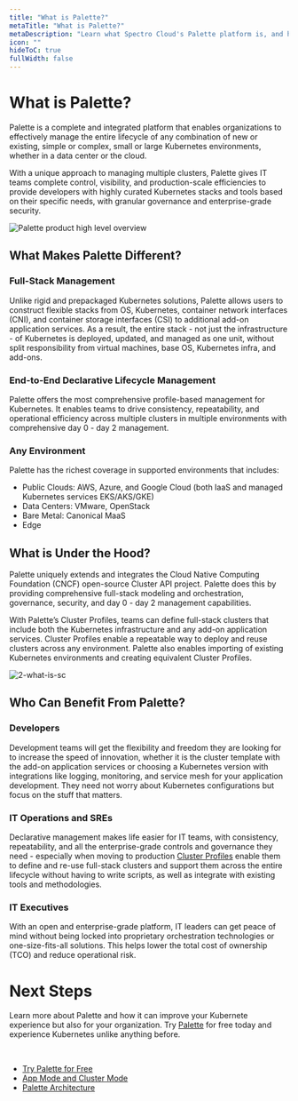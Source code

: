 ```yaml
---
title: "What is Palette?"
metaTitle: "What is Palette?"
metaDescription: "Learn what Spectro Cloud's Palette platform is, and how it reduce the complexities your encounter today with Kubernetes."
icon: ""
hideToC: true
fullWidth: false
---
```

 
# What is Palette?

Palette is a complete and integrated platform that enables organizations to effectively manage the entire lifecycle of any combination of new or existing, simple or complex, small or large Kubernetes environments, whether in a data center or the cloud.
 
With a unique approach to managing multiple clusters, Palette gives IT teams complete control, visibility, and production-scale efficiencies to provide developers with highly curated Kubernetes stacks and tools based on their specific needs, with granular governance and enterprise-grade security.
 
 
![Palette product high level overview](/docs_introduction_product-overview.png)
 
## What Makes Palette Different?
 
### Full-Stack Management

Unlike rigid and prepackaged Kubernetes solutions, Palette allows users to construct flexible stacks from OS, Kubernetes, container network interfaces (CNI), and container storage interfaces (CSI) to additional add-on application services. As a result, the entire stack - not just the infrastructure - of Kubernetes is deployed, updated, and managed as one unit, without split responsibility from virtual machines, base OS, Kubernetes infra, and add-ons.
 
### End-to-End Declarative Lifecycle Management

Palette offers the most comprehensive profile-based management for Kubernetes. It enables teams to drive consistency, repeatability, and operational efficiency across multiple clusters in multiple environments with comprehensive day 0 - day 2 management.
 
### Any Environment

Palette has the richest coverage in supported environments that includes:
- Public Clouds: AWS, Azure, and Google Cloud (both IaaS and managed Kubernetes services EKS/AKS/GKE)
- Data Centers: VMware, OpenStack
- Bare Metal: Canonical MaaS
- Edge
 
 
 
## What is Under the Hood?

Palette uniquely extends and integrates the Cloud Native Computing Foundation (CNCF) open-source Cluster API project. Palette does this by providing comprehensive full-stack modeling and orchestration, governance, security, and day 0 - day 2 management capabilities.
 
With Palette’s Cluster Profiles, teams can define full-stack clusters that include both the Kubernetes infrastructure and any add-on application services. Cluster Profiles enable a repeatable way to deploy and reuse clusters across any environment. Palette also enables importing of existing Kubernetes environments and creating equivalent Cluster Profiles.
 
 
![2-what-is-sc](/docs_introduction_palette-components.png)
 
## Who Can Benefit From Palette?
 
### Developers

Development teams will get the flexibility and freedom they are looking for to increase the speed of innovation, whether it is the cluster template with the add-on application services or choosing a Kubernetes version with integrations like logging, monitoring, and service mesh for your application development. They need not worry about Kubernetes configurations but focus on the stuff that matters.
 
### IT Operations and SREs
 
Declarative management makes life easier for IT teams, with consistency, repeatability, and all the enterprise-grade controls and governance they need - especially when moving to production [Cluster Profiles](/glossary-all#clusterprofile) enable them to define and re-use full-stack clusters and support them across the entire lifecycle without having to write scripts, as well as integrate with existing tools and methodologies.
 
 
### IT Executives
 
With an open and enterprise-grade platform, IT leaders can get peace of mind without being locked into proprietary orchestration technologies or one-size-fits-all solutions. This helps lower the total cost of ownership (TCO) and reduce operational risk.


# Next Steps
Learn more about Palette and how it can improve your Kubernete experience but also for your organization. Try [Palette](https://console.spectrocloud.com/) for free today and experience Kubernetes unlike anything before. 

<br />

- [Try Palette for Free](/getting-started/palette-freemium)
- [App Mode and Cluster Mode](/introduction/palette-modes)
- [Palette Architecture](/architecture/architecture-overview/)
